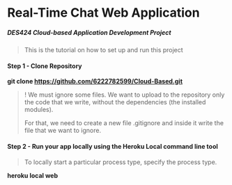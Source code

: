 # Real-Time Chat Web Application
##### DES424 Cloud-based Application Development Project
> This is the tutorial on how to set up and run this project
> 
#### Step 1 - Clone Repository
**git clone https://github.com/6222782599/Cloud-Based.git**

>! We must ignore some files. We want to upload to the repository only the code that we write, without the dependencies (the installed modules).
>
>For that, we need to create a new file .gitignore and inside it write the file that we want to ignore.

#### Step 2 - Run your app locally using the Heroku Local command line tool
>To locally start a particular process type, specify the process type. 
>
**heroku local web**
>

